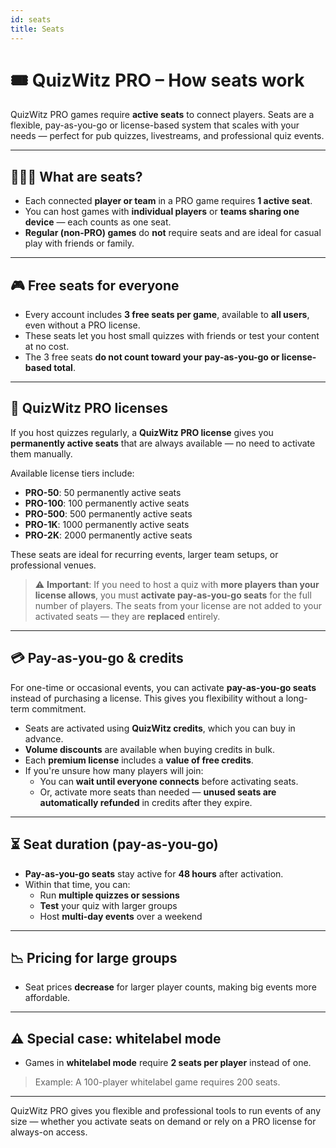```yaml
---
id: seats
title: Seats
---
```


# 🎟️ QuizWitz PRO – How seats work

QuizWitz PRO games require **active seats** to connect players. Seats are a flexible, pay-as-you-go or license-based system that scales with your needs — perfect for pub quizzes, livestreams, and professional quiz events.

---

## 🧑‍🤝‍🧑 What are seats?

- Each connected **player or team** in a PRO game requires **1 active seat**.
- You can host games with **individual players** or **teams sharing one device** — each counts as one seat.
- **Regular (non-PRO) games** do **not** require seats and are ideal for casual play with friends or family.

---

## 🎮 Free seats for everyone

- Every account includes **3 free seats per game**, available to **all users**, even without a PRO license.
- These seats let you host small quizzes with friends or test your content at no cost.
- The 3 free seats **do not count toward your pay-as-you-go or license-based total**.

---

## 💼 QuizWitz PRO licenses

If you host quizzes regularly, a **QuizWitz PRO license** gives you **permanently active seats** that are always available — no need to activate them manually.

Available license tiers include:

- **PRO-50**: 50 permanently active seats
- **PRO-100**: 100 permanently active seats
- **PRO-500**: 500 permanently active seats
- **PRO-1K**: 1000 permanently active seats
- **PRO-2K**: 2000 permanently active seats

These seats are ideal for recurring events, larger team setups, or professional venues.

> ⚠️ **Important**: If you need to host a quiz with **more players than your license allows**, you must **activate pay-as-you-go seats** for the full number of players. The seats from your license are not added to your activated seats — they are **replaced** entirely.

---

## 💳 Pay-as-you-go & credits

For one-time or occasional events, you can activate **pay-as-you-go seats** instead of purchasing a license. This gives you flexibility without a long-term commitment.

- Seats are activated using **QuizWitz credits**, which you can buy in advance.
- **Volume discounts** are available when buying credits in bulk.
- Each **premium license** includes a **value of free credits**.
- If you're unsure how many players will join:
    - You can **wait until everyone connects** before activating seats.
    - Or, activate more seats than needed — **unused seats are automatically refunded** in credits after they expire.

---

## ⏳ Seat duration (pay-as-you-go)

- **Pay-as-you-go seats** stay active for **48 hours** after activation.
- Within that time, you can:
    - Run **multiple quizzes or sessions**
    - **Test** your quiz with larger groups
    - Host **multi-day events** over a weekend

---

## 📉 Pricing for large groups

- Seat prices **decrease** for larger player counts, making big events more affordable.

---

## ⚠️ Special case: whitelabel mode

- Games in **whitelabel mode** require **2 seats per player** instead of one.

> Example: A 100-player whitelabel game requires 200 seats.

---

QuizWitz PRO gives you flexible and professional tools to run events of any size — whether you activate seats on demand or rely on a PRO license for always-on access.
